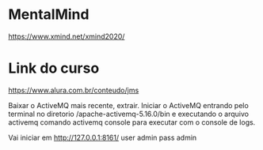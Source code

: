 # MentalMind
https://www.xmind.net/xmind2020/

# Link do curso
https://www.alura.com.br/conteudo/jms


Baixar o ActiveMQ mais recente, extrair.
Iniciar o ActiveMQ entrando pelo terminal no diretorio /apache-activemq-5.16.0/bin e executando o arquivo activemq
comando activemq console para executar com o console de logs.

Vai iniciar em http://127.0.0.1:8161/
user admin
pass admin